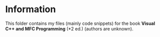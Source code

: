 # Information
This folder contains my files (mainly code snippets) for the book **Visual C++ and MFC Programming** (*2 ed.) (authors are unknown).

